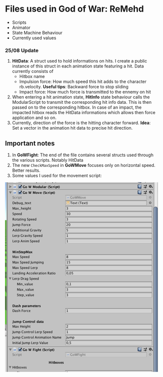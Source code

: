 # Files used in God of War: ReMehd


* Scripts 
* Animator
* State Machine Behaviour 
* Currently used values 


### 25/08 Update

1. **HitData**: A struct used to hold informations on hits. I create a public instance of this struct in each animation state featuring a hit. Data currently consists of 
    * Hitbox name 
    * Impulsion force: How much speed this hit adds to the character rb.velocity. **Useful tips**: Backward force to stop sliding 
    * Impact force: How much force is transmitted to the ennemy on hit 
1. When entering a hit animation state, **HitInfo** state behaviour calls the ModularScript to transmit the corresponding hit info data. This is then passed on to the corresponding hitbox. In case of an impact, the impacted hitbox reads the HitData informations which allows then force application and so on. 
1. Currently, direction of the force is the hitting character forward. **Idea**: Set a vector in the animation hit data to precise hit direction. 

## Important notes 
1. In **GoWFight**: The end of the file contains several structs used through the various scripts. Notably HitData
1. The new `CheckMaxSpeed` in **GoWMove** focuses only on horizontal speed. Better results. 
1. Some values I used for the movement script: 

![Screenshot](GoWValues.png)



